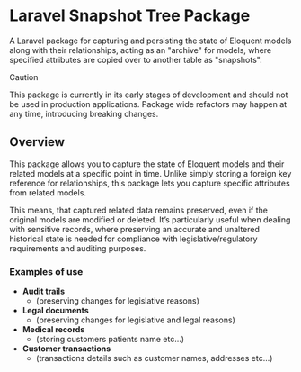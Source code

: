# Laravel Snapshot Tree Package

A Laravel package for capturing and persisting the state of Eloquent models along with their relationships, acting as 
an "archive" for models, where specified attributes are copied over to another table as "snapshots".

> [!CAUTION]
> This package is currently in its early stages of development and should not be used in production applications.
> Package wide refactors may happen at any time, introducing breaking changes. 

## Overview
This package allows you to capture the state of Eloquent models and their related models at a specific point in time. 
Unlike simply storing a foreign key reference for relationships, this package lets you capture specific attributes from related models.  

This means, that captured related data remains preserved, even if the original models are modified or deleted. 
It’s particularly useful when dealing with sensitive records, where preserving an accurate and unaltered historical 
state is needed for compliance with legislative/regulatory requirements and auditing purposes.

### Examples of use

+ **Audit trails** 
  + (preserving changes for legislative reasons)
+ **Legal documents** 
  + (preserving changes for legislative and legal reasons)
+ **Medical records** 
  + (storing customers patients name etc...)
+ **Customer transactions** 
  + (transactions details such as customer names, addresses etc...)

  
